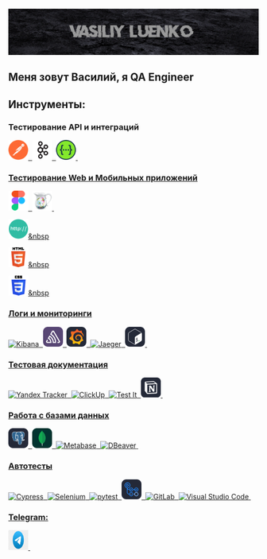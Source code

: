 [![Header](https://github.com/LuenkoVasiliy/LuenkoVasiliy/blob/main/assets/Header.png)](https://luenkovasiliy.github.io/)

## Меня зовут Василий, я QA Engineer

## Инструменты: 
### Тестирование API и интеграций
<div>
<a href="https://www.postman.com/">
  <img src="https://github.com/LuenkoVasiliy/LuenkoVasiliy/blob/main/assets/Postman.png" title="Postman" alt="Postman" width="40" height="40"/>&nbsp
  <a href="https://kafka.apache.org/">
  <img src="https://github.com/LuenkoVasiliy/LuenkoVasiliy/blob/main/assets/192107004-2d2fff80-d207-4916-8a3e-130fee5ee495.png" title="Kafka" alt="Kafka" width="40" height="40"/>&nbsp
  <a href="https://swagger.io/">
  <img src="https://github.com/LuenkoVasiliy/LuenkoVasiliy/blob/main/assets/Swagger.png" title="Swagger" alt="Swagger" width="40" height="40"/>&nbsp
 
</div>

### Тестирование Web и Мобильных приложений
<div>
<a href="https://www.figma.com/">
  <img src="https://github.com/LuenkoVasiliy/LuenkoVasiliy/blob/main/assets/Figma.png" title="Figma" alt="Figma" width="40" height="40"/>&nbsp

  <a href="https://www.charlesproxy.com/">
  <img src="https://github.com/LuenkoVasiliy/LuenkoVasiliy/blob/main/assets/charles.jpg" title="charles-proxy" alt="charles-proxy" width="40" height="40"/>&nbsp

  <img src="https://github.com/LuenkoVasiliy/LuenkoVasiliy/blob/main/assets/HTTP.png" title="HTTP" alt="HTTP" width="40" height="40"/>&nbsp

  <img src="https://github.com/LuenkoVasiliy/LuenkoVasiliy/blob/main/assets/HTML.png" title="HTML" alt="HTML" width="40" height="40"/>&nbsp
  
  <img src="https://github.com/LuenkoVasiliy/LuenkoVasiliy/blob/main/assets/CSS.png" title="CSS" alt="CSS" width="40" height="40"/>&nbsp
</div>

### Логи и мониторинги
<div>
  <img src="https://raw.githubusercontent.com/maliceio/kibana/master/docs/kibana-logo.png" title="Kibana" alt="Kibana" width="40" height="40"/>&nbsp
  <img src="https://raw.githubusercontent.com/tandpfun/skill-icons/main/icons/Sentry.svg" title="Sentry" alt="Sentry" width="40" height="40"/>&nbsp
  <img src="https://raw.githubusercontent.com/tandpfun/skill-icons/main/icons/Grafana-Dark.svg" title="Grafana" alt="Grafana" width="40" height="40"/>&nbsp
  <img src="https://avatars.githubusercontent.com/u/28545596?s=200&v=4" title="Jaeger" alt="Jaeger" width="40" height="40"/>&nbsp
  <img src="https://raw.githubusercontent.com/tandpfun/skill-icons/main/icons/Bash-Dark.svg" title="Bash" alt="Bash" width="40" height="40"/>&nbsp
</div>

### Тестовая документация 
  <div>
    <img src="https://is1-ssl.mzstatic.com/image/thumb/Purple116/v4/4b/7d/d4/4b7dd461-16e6-e245-af56-512fc8aa21e5/AppIcon-0-0-1x_U007emarketing-0-7-0-85-220.png/460x0w.webp" title="Yandex Tracker" alt="Yandex Tracker" width="40" height="40"/>&nbsp
    <img src="https://logosandtypes.com/wp-content/uploads/2023/03/clickup.svg" title="ClickUp" alt="ClickUp" width="40" height="40"/>&nbsp
    <img src="https://docs.testit.software/images/testit_logo_icon_blue.png" title="Test It" alt="Test It" width="40" height="40"/>&nbsp
    <img src="https://raw.githubusercontent.com/tandpfun/skill-icons/main/icons/Notion-Dark.svg" title="Notion" alt="Notion" width="40" height="40"/>&nbsp
  </div>

### Работа с базами данных
<div>
  <img src="https://raw.githubusercontent.com/tandpfun/skill-icons/main/icons/PostgreSQL-Dark.svg" title="PostgreSQL" alt="PostgreSQL" width="40" height="40"/>&nbsp
  <img src="https://raw.githubusercontent.com/tandpfun/skill-icons/main/icons/MongoDB.svg" title="Mongo DB" alt="Mongo DB" width="40" height="40"/>&nbsp
  <img src="https://cdn.worldvectorlogo.com/logos/metabase.svg" title="Metabase" alt="Metabase" width="40" height="40"/>&nbsp
  <img src="https://upload.wikimedia.org/wikipedia/commons/thumb/b/b5/DBeaver_logo.svg/512px-DBeaver_logo.svg.png" title="DBeaver" alt="DBeaver" width="40" height="40"/>&nbsp
</div>

### Автотесты
<div>
  <img src="https://user-images.githubusercontent.com/68279555/200387386-276c709f-380b-46cc-81fd-f292985927a8.png" title="Cypress" alt="Cypress" width="40" height="40"/>&nbsp
  <img src="https://user-images.githubusercontent.com/25181517/184103699-d1b83c07-2d83-4d99-9a1e-83bd89e08117.png" title="Selenium" alt="Selenium" width="40" height="40"/>&nbsp
  <img src="https://user-images.githubusercontent.com/25181517/184117132-9e89a93b-65fb-47c3-91e7-7d0f99e7c066.png" title="pytest" alt="pytest" width="40" height="40"/>&nbsp
  <img src="https://raw.githubusercontent.com/tandpfun/skill-icons/main/icons/GithubActions-Dark.svg" title="Actions" alt="Actions" width="40" height="40"/>&nbsp
  <img src="https://user-images.githubusercontent.com/25181517/192108376-c675d39b-90f6-4073-bde6-5a9291644657.png" title="GitLab" alt="GitLab" width="40" height="40"/>&nbsp
  <img src="https://user-images.githubusercontent.com/25181517/192108891-d86b6220-e232-423a-bf5f-90903e6887c3.png" title="Visual Studio Code" alt="Visual Studio Code" width="40" height="40"/>&nbsp
</div>

### Telegram:
<a href="https://t.me/Luenko_V/">
  <img src="https://github.com/LuenkoVasiliy/LuenkoVasiliy/blob/main/assets/Telegram.png" alt="Telegram" width="40" height="40"/>&nbsp
</a>